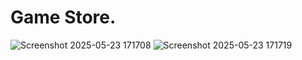 # Game Store.
![Screenshot 2025-05-23 171708](https://github.com/user-attachments/assets/403b3965-ccf7-4a40-a28b-bcdd1848b299)
![Screenshot 2025-05-23 171719](https://github.com/user-attachments/assets/88bd4f71-2ea8-4e5b-b32e-59469e464f4b)
